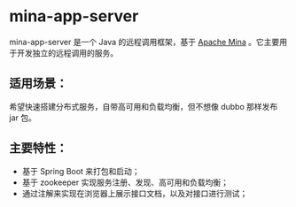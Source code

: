 # mina-app-server

mina-app-server 是一个 Java 的远程调用框架，基于 
[Apache Mina](http://mina.apache.org/) 。它主要用于开发独立的远程调用的服务。

## 适用场景：

希望快速搭建分布式服务，自带高可用和负载均衡，但不想像 dubbo 那样发布 jar 包。

## 主要特性：

- 基于 Spring Boot 来打包和启动；
- 基于 zookeeper 实现服务注册、发现、高可用和负载均衡；
- 通过注解来实现在浏览器上展示接口文档，以及对接口进行测试；
